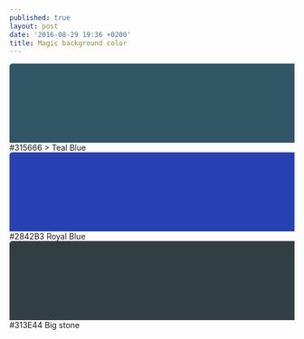 ```yaml
---
published: true
layout: post
date: '2016-08-29 19:36 +0200'
title: Magic background color
---
```

<svg width="720" height="200">
  <rect width="720" height="200" rx="5" ry="5" 
  style="fill:#315666" />
</svg> 
#315666 > Teal Blue

<svg width="720" height="200">
  <rect width="720" height="200" rx="5" ry="5" 
  style="fill:#2842B3" />
</svg> 
#2842B3 Royal Blue

<svg width="720" height="200">
  <rect width="720" height="200" rx="5" ry="5" 
  style="fill:#313E44" />
</svg> 
#313E44 Big stone
